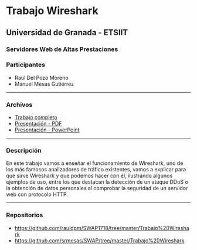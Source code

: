 # Trabajo Wireshark
## Universidad de Granada - ETSIIT ##
### Servidores Web de Altas Prestaciones ###

### Participantes ###

- Raúl Del Pozo Moreno
- Manuel Mesas Gutiérrez
 
---
### Archivos ###

- [Trabajo completo](./Wireshark.pdf)
- [Presentación - PDF](./Wireshark-Presentacion.pdf)
- [Presentación - PowerPoint](./Wireshark-Presentacion.pptx)

---
### Descripción ###

En este trabajo vamos a enseñar el funcionamiento de Wireshark, uno de los más famosos analizadores de tráfico existentes, vamos a explicar para que sirve Wireshark y que podemos hacer con él, ilustrando algunos ejemplos de uso, entre los que destacan la detección de un ataque DDoS o la obtención de datos personales al comprobar la seguridad de un servidor web con protocolo HTTP.

---
### Repositorios ###

- https://github.com/rauldpm/SWAP1718/tree/master/Trabajo%20Wireshark
- https://github.com/srmesas/SWAP/tree/master/Trabajo%20Wireshark
